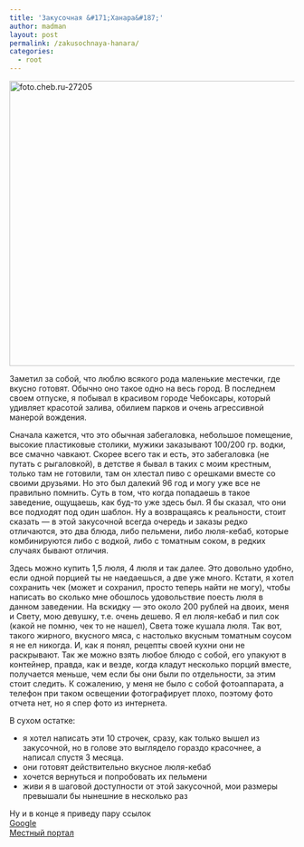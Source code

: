 ```yaml
---
title: 'Закусочная &#171;Ханара&#187;'
author: madman
layout: post
permalink: /zakusochnaya-hanara/
categories:
  - root
---
```

<img class="aligncenter wp-image-816 size-large" src="http://res.cloudinary.com/doam-ru/image/upload/h_503,w_750/v1409069970/foto_cheb__ru-27205_sbpylv.jpg" alt="foto.cheb.ru-27205" width="750" height="503" />

Заметил за собой, что люблю всякого рода маленькие местечки, где вкусно готовят. Обычно оно такое одно на весь город. В последнем своем отпуске, я побывал в красивом городе Чебоксары, который удивляет красотой залива, обилием парков и очень агрессивной манерой вождения.

<!--more-->

Сначала кажется, что это обычная забегаловка, небольшое помещение, высокие пластиковые столики, мужики заказывают 100/200 гр. водки, все смачно чавкают. Скорее всего так и есть, это забегаловка (не путать с рыгаловкой), в детстве я бывал в таких с моим крестным, только там не готовили, там он хлестал пиво с орешками вместе со своими друзьями. Но это был далекий 96 год и могу уже все не правильно помнить. Суть в том, что когда попадаешь в такое заведение, ощущаешь, как буд-то уже здесь был. Я бы сказал, что они все подходят под один шаблон. Ну а возвращаясь к реальности, стоит сказать &#8212; в этой закусочной всегда очередь и заказы редко отличаются, это два блюда, либо пельмени, либо люля-кебаб, которые комбинируются либо с водкой, либо с томатным соком, в редких случаях бывают отличия.

Здесь можно купить 1,5 люля, 4 люля и так далее. Это довольно удобно, если одной порцией ты не наедаешься, а две уже много. Кстати, я хотел сохранить чек (может и сохранил, просто теперь найти не могу), чтобы написать во сколько мне обошлось удовольствие поесть люля в данном заведении. На вскидку &#8212; это около 200 рублей на двоих, меня и Свету, мою девушку, т.е. очень дешево. Я ел люля-кебаб и пил сок (какой не помню, чек то не нашел), Света тоже кушала люля. Так вот, такого жирного, вкусного мяса, с настолько вкусным томатным соусом я не ел никогда. И, как я понял, рецепты своей кухни они не раскрывают. Так же можно взять любое блюдо с собой, его упакуют в контейнер, правда, как и везде, когда кладут несколько порций вместе, получается меньше, чем если бы они были по отдельности, за этим стоит следить. К сожалению, у меня не было с собой фотоаппарата, а телефон при таком освещении фотографирует плохо, поэтому фото отчета нет, но я спер фото из интернета.

В сухом остатке:

  * я хотел написать эти 10 строчек, сразу, как только вышел из закусочной, но в голове это выглядело гораздо красочнее, а написал спустя 3 месяца.
  * они готовят действительно вкусное люля-кебаб
  * хочется вернуться и попробовать их пельмени
  * живи я в шаговой доступности от этой закусочной, мои размеры превышали бы нынешние в несколько раз

Ну и в конце я приведу пару ссылок  
<a href="https://plus.google.com/108176276646338878954/about?gl=ru&hl=ru" target="_blank">Google</a>  
<a href="http://afisha.cheb.ru/kafe/hanara.html" target="_blank">Местный портал</a>